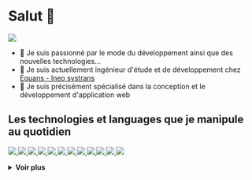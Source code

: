 # Salut 👋
<p align="left">
<a href="https://github.com/alex-jordan547/alex-jordan547">
<img  src="https://readme-components.vercel.app/api?component=text&text=IM%20ALEX&fill=linear-gradient%28to%20top%2C%20%23a18cd1%200%25%2C%20%23fbc2eb%20100%25%29%3B">
</a>
</p>

- 👀 Je suis passionné par le mode du développement ainsi que des nouvelles technologies...
- 🌱 Je suis actuellement ingénieur d'étude et de développement chez <a href="https://www.equans.fr/votre-activite/infrastructures-de-transport" >Equans - Ineo systrans</a>
- 💞️ Je suis précisément spécialisé dans la conception et le développement d'application web


## Les technologies et languages que je manipule au quotidien

<p align="left">  
<a href="https://github.com/alex-jordan547/alex-jordan547">
<img  src="https://readme-components.vercel.app/api?component=logo&fill=black&logo=vue.js&svgfill=df5c43">  
</a>
<a href="https://github.com/alex-jordan547/alex-jordan547">
 <img  src="https://readme-components.vercel.app/api?component=logo&fill=black&logo=react&animation=spin&svgfill=15d8fe">  
 </a>
   <a href="https://github.com/alex-jordan547/alex-jordan547">
<img  src="https://readme-components.vercel.app/api?component=logo&fill=black&logo=typescript&svgfill=2d79c7">
</a>
  <a href="https://github.com/alex-jordan547/alex-jordan547">
<img  src="https://readme-components.vercel.app/api?component=logo&fill=black&logo=javascript&svgfill=f6df1c">
</a>
  <a href="https://github.com/alex-jordan547/alex-jordan547">
<img  src="https://readme-components.vercel.app/api?component=logo&fill=black&logo=webpack&animation=spin&svgfill=8ed5fa">
</a>
 <a href="https://github.com/alex-jordan547/alex-jordan547">
 <img  src="https://readme-components.vercel.app/api?component=logo&fill=black&logo=node.js&svgfill=659b60">
</a>

<a href="https://github.com/alex-jordan547/alex-jordan547">
<img  src="https://readme-components.vercel.app/api?component=logo&fill=black&logo=symfony&svgfill=cd6799">
</a>
  <a href="https://github.com/alex-jordan547/alex-jordan547">
<img  src="https://readme-components.vercel.app/api?component=logo&fill=black&logo=PHP&svgfill=cd6799">
</a>

<a href="https://github.com/alex-jordan547/alex-jordan547">
<img  src="https://readme-components.vercel.app/api?component=logo&fill=black&logo=CSS3&svgfill=028dd1">
</a>
<a href="https://github.com/alex-jordan547/alex-jordan547">
<img  src="https://readme-components.vercel.app/api?component=logo&fill=black&logo=github">
</a>
<a href="https://github.com/alex-jordan547/alex-jordan547">
<img  src="https://readme-components.vercel.app/api?component=logo&fill=black&logo=gitlab">
</a>
<a href="https://github.com/alex-jordan547/alex-jordan547">
<img  src="https://readme-components.vercel.app/api?component=logo&fill=black&logo=java">
</a>
</p>

  <details>
  <summary><b>Voir plus </b></summary>
<div align="center">
  <img src="https://github-readme-stats.vercel.app/api?username=alex-jordan547&count_private=trues&show_icons=true&theme=cobalt" width="54.25%" />
  <img src="https://github-readme-stats.vercel.app/api/top-langs/?username=alex-jordan547&layout=compact&hide_border=true" width="45.25%" />
</div>
 
<div align="left">
    <img src="https://streak-stats.demolab.com?user=alex-jordan547&theme=synthwave&hide_border=FAUX&border_radius=2.9&locale=fr&mode=weekly"  width="100%" />
</div>
 
<div style="display:flex;justify-content: center;">
    <img src="https://visitor-badge.glitch.me/badge?page_id=alex-jordan547.alex-jordan547&left_color=green&right_color=red" />
    <a href="https://github.com/alex-jordan547/alex-jordan547" target="_blank"><img alt="GitHub hits" src="https://img.shields.io/github/last-commit/alex-jordan547/alex-jordan547?label=profile%20updated&style=flat-square">
    </a>
</div>
  
# 📫 Me contacter &nbsp; <a href="mailto:alextsague98@gmail.com?subject=Salut%20Alex,%20Depuis%20Github"><img src="https://img.shields.io/badge/gmail-%23D14836.svg?&style=for-the-badge&logo=gmail&logoColor=white" /></a>
</details>
  
